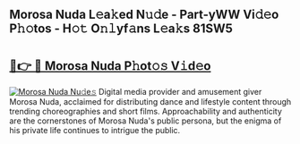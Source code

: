 ## Morosa Nuda L𝚎a𝚔ed N𝚞𝚍e - Part-yWW Vi𝚍𝚎o P𝚑𝚘tos - H𝚘𝚝 O𝚗𝚕yf𝚊ns L𝚎a𝚔s 81SW5

# <h2><a href="http://kf8w3bg.oniu.top/?m=Morosa+Nuda">🔗👉 🔴 Morosa Nuda P𝚑ot𝚘𝚜 V𝚒d𝚎o</a></h2>

[![Morosa Nuda Nu𝚍e𝚜](https://i.imgur.com/0qMVB7G.gif)](http://kf8w3bg.oniu.top/?m=Morosa+Nuda)
Digital media provider and amusement giver Morosa Nuda, acclaimed for distributing dance and lifestyle content through trending choreographies and short films. Approachability and authenticity are the cornerstones of Morosa Nuda's public persona, but the enigma of his private life continues to intrigue the public.  
